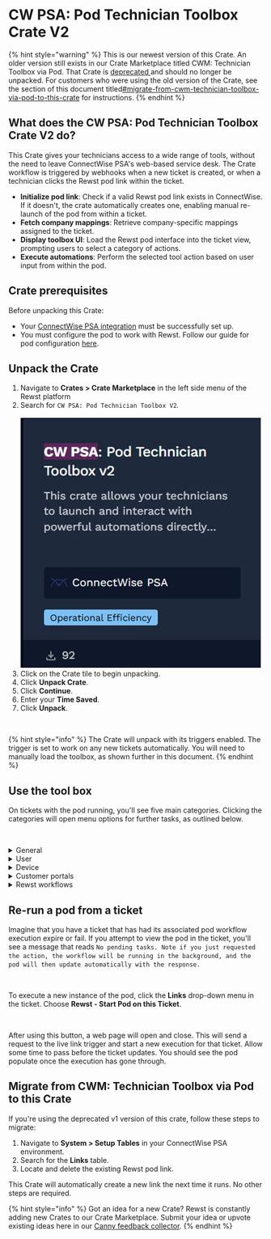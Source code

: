 # CW PSA: Pod Technician Toolbox Crate V2

{% hint style="warning" %}
This is our newest version of this Crate. An older version still exists in our Crate Marketplace titled CWM: Technician Toolbox via Pod. That Crate is [deprecated ](../../../prebuilt-automations/crates/crate-deprecation-faq.md)and should no longer be unpacked. For customers who were using the old version of the Crate, see the section of this document titled[#migrate-from-cwm-technician-toolbox-via-pod-to-this-crate](cwm-technician-toolbox-via-pod-1.md#migrate-from-cwm-technician-toolbox-via-pod-to-this-crate "mention") for instructions.&#x20;
{% endhint %}

## What does the CW PSA: Pod Technician Toolbox Crate V2 do?

This Crate gives your technicians access to a wide range of tools, without the need to leave ConnectWise PSA's web-based service desk. The Crate workflow is triggered by webhooks when a new ticket is created, or when a technician clicks the Rewst pod link within the ticket.

* **Initialize pod link**: Check if a valid Rewst pod link exists in ConnectWise. If it doesn't, the crate automatically creates one, enabling manual re-launch of the pod from within a ticket.
* **Fetch company mappings**: Retrieve company-specific mappings assigned to the ticket.
* **Display toolbox UI**: Load the Rewst pod interface into the ticket view, prompting users to select a category of actions.
* **Execute automations**: Perform the selected tool action based on user input from within the pod.

## Crate prerequisites&#x20;

Before unpacking this Crate:

* Your [ConnectWise PSA integration](../../configuration/integrations/integration-guides/connectwise-integration-setup.md) must be successfully set up.
* You must configure the pod to work with Rewst. Follow our guide for pod configuration [here](https://docs.rewst.help/documentation/configuration/integrations/integration-guides/connectwise-integration-setup#connectwise-psa-pod-configuration).

## Unpack the Crate

1. Navigate to **Crates > Crate Marketplace** in the left side menu of the Rewst platform
2. Search for `CW PSA: Pod Technician Toolbox V2`_._\
   \
   ![](<../../../.gitbook/assets/image (134).png>)
3. Click on the Crate tile to begin unpacking.
4. Click **Unpack Crate**.
5. Click **Continue**.
6. Enter your **Time Saved**.
7. Click **Unpack**.

<figure><img src="../../../.gitbook/assets/Screenshot 2025-06-09 at 11.11.18 AM.png" alt=""><figcaption></figcaption></figure>

{% hint style="info" %}
The Crate will unpack with its triggers enabled. The trigger is set to work on any new tickets automatically. You will need to manually load the toolbox, as shown further in this document.
{% endhint %}

## Use the tool box

On tickets with the pod running, you'll see five main categories. Clicking the categories will open menu options for further tasks, as outlined below.&#x20;

<figure><img src="../../../.gitbook/assets/Default View.png" alt=""><figcaption></figcaption></figure>

<details>

<summary>General</summary>

* Run AD Sync

</details>

<details>

<summary>User</summary>

* Reset Contact Password
* Send 2FA Request
* View User Information

</details>

<details>

<summary>Device</summary>

* View Uptime
* View Device Information
* Reboot Device
* Restart Print Spooler

</details>

<details>

<summary>Customer portals</summary>

* M365
* Exchange
* Azure
* Azure AD
* Teams
* MEM (Intune)

</details>

<details>

<summary>Rewst workflows</summary>

* Onboarding Form
* Offboarding Form
* Manage Group Membership
* Add User to Mailbox
* Manage MFA

</details>

## Re-run a pod from a ticket <a href="#re-running-a-pod-from-a-ticket" id="re-running-a-pod-from-a-ticket"></a>

Imagine that you have a ticket that has had its associated pod workflow execution expire or fail. If you attempt to view the pod in the ticket, you'll see a message that reads `No pending tasks. Note if you just requested the action, the workflow will be running in the background, and the pod will then update automatically with the response.`&#x20;

<figure><img src="../../../.gitbook/assets/Screenshot 2024-04-10 at 3.47.03 PM (1).png" alt=""><figcaption></figcaption></figure>

To execute a new instance of the pod, click the **Links** drop-down menu in the ticket. Choose **Rewst - Start Pod on this Ticket**.

<figure><img src="../../../.gitbook/assets/Screenshot 2024-04-10 at 3.47.15 PM.png" alt="" width="326"><figcaption></figcaption></figure>

After using this button, a web page will open and close. This will send a request to the live link trigger and start a new execution for that ticket. Allow some time to pass before the ticket updates. You should see the pod populate once the execution has gone through.



## Migrate from CWM: Technician Toolbox via Pod to this Crate

If you're using the deprecated v1 version of this crate, follow these steps to migrate:

1. Navigate to **System > Setup Tables** in your ConnectWise PSA environment.
2. Search for the **Links** table.
3. Locate and delete the existing Rewst pod link.

This Crate will automatically create a new link the next time it runs. No other steps are required.

{% hint style="info" %}
Got an idea for a new Crate? Rewst is constantly adding new Crates to our Crate Marketplace. Submit your idea or upvote existing ideas here in our [Canny feedback collector](https://rewst.canny.io/crates).
{% endhint %}
